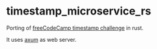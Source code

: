# timestamp_microservice_rs

Porting of [freeCodeCamp timestamp challenge](https://www.freecodecamp.org/learn/back-end-development-and-apis/back-end-development-and-apis-projects/timestamp-microservice) in rust.

It uses [axum](https://github.com/tokio-rs/axum) as web server.
